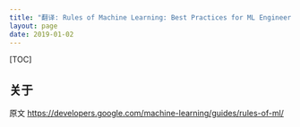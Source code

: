 ```yaml
---
title: "翻译: Rules of Machine Learning: Best Practices for ML Engineering"
layout: page
date: 2019-01-02
---
```

[TOC]

## 关于
原文 <https://developers.google.com/machine-learning/guides/rules-of-ml/>
